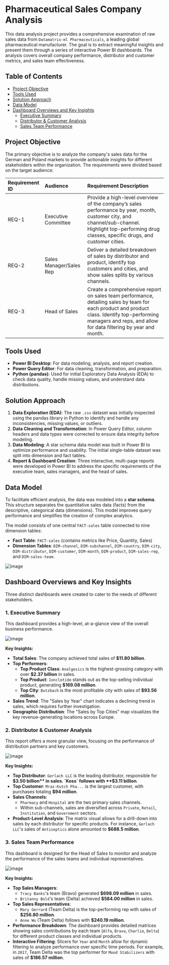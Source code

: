 # Pharmaceutical Sales Company Analysis


This data analysis project provides a comprehensive examination of raw sales data from `Datamatrix-ml Pharmaceuticals`, a leading global pharmaceutical manufacturer. The goal is to extract meaningful insights and present them through a series of interactive Power BI dashboards. The analysis covers overall company performance, distributor and customer metrics, and sales team effectiveness.


## Table of Contents

  - [Project Objective](https://www.google.com/search?q=%23project-objective)
  - [Tools Used](https://www.google.com/search?q=%23tools-used)
  - [Solution Approach](https://www.google.com/search?q=%23solution-approach)
  - [Data Model](https://www.google.com/search?q=%23data-model)
  - [Dashboard Overviews and Key Insights](https://www.google.com/search?q=%23dashboard-overviews-and-key-insights)
      - [Executive Summary](https://www.google.com/search?q=%231-executive-summary)
      - [Distributor & Customer Analysis](https://www.google.com/search?q=%232-distributor--customer-analysis)
      - [Sales Team Performance](https://www.google.com/search?q=%233-sales-team-performance)
 

## Project Objective

The primary objective is to analyze the company's sales data for the German and Poland markets to provide actionable insights for different stakeholders within the organization. The requirements were divided based on the target audience:

|Requirement ID|Audience|Requirement Description|
|:---|:---|:---|
|REQ-1|Executive Committee|Provide a high-level overview of the company’s sales performance by year, month, customer city, and channel/sub-channel. Highlight top-performing drug classes, specific drugs, and customer cities.|
|REQ-2|Sales Manager/Sales Rep|Deliver a detailed breakdown of sales by distributor and product, identify top customers and cities, and show sales splits by various channels.|
|REQ-3|Head of Sales|Create a comprehensive report on sales team performance, detailing sales by team for each product and product class. Identify top-performing managers and reps, and allow for data filtering by year and month.|

## Tools Used

  * **Power BI Desktop**: For data modeling, analysis, and report creation.
  * **Power Query Editor**: For data cleaning, transformation, and preparation.
  * **Python (pandas)**: Used for initial Exploratory Data Analysis (EDA) to check data quality, handle missing values, and understand data distributions.

## Solution Approach

1.  **Data Exploration (EDA)**: The raw `.csv` dataset was initially inspected using the pandas library in Python to identify and handle any inconsistencies, missing values, or outliers.
2.  **Data Cleaning and Transformation**: In Power Query Editor, column headers and data types were corrected to ensure data integrity before modeling.
3.  **Data Modeling**: A star schema data model was built in Power BI to optimize performance and usability. The initial single-table dataset was split into dimension and fact tables.
4.  **Report & Dashboard Creation**: Three interactive, multi-page reports were developed in Power BI to address the specific requirements of the executive team, sales managers, and the head of sales.

## Data Model

To facilitate efficient analysis, the data was modeled into a **star schema**. This structure separates the quantitative sales data (facts) from the descriptive, categorical data (dimensions). This model improves query performance and simplifies the creation of complex analytics.

The model consists of one central `FACT-sales` table connected to nine dimension tables:

  * **Fact Table**: `FACT-sales` (contains metrics like Price, Quantity, Sales)
  * **Dimension Tables**: `DIM-channel`, `DIM-subchannel`, `DIM-country`, `DIM-city`, `DIM-distributor`, `DIM-customer`, `DIM-month`, `DIM-product`, `DIM-sales-rep`, and `DIM-sales-team`.

![image](https://github.com/user-attachments/assets/31d9c5ad-ceef-4022-9b43-2b52a5a78b1e)


## Dashboard Overviews and Key Insights

Three distinct dashboards were created to cater to the needs of different stakeholders.

### 1\. Executive Summary

This dashboard provides a high-level, at-a-glance view of the overall business performance.

![image](https://github.com/user-attachments/assets/3febf60b-6dc8-465f-b54c-f0bd1d351127)



**Key Insights:**

  * **Total Sales**: The company achieved total sales of **$11.80 billion**.
  * **Top Performers**:
      * **Top Product Class**: `Analgesics` is the highest-grossing category with over **$2.37 billion** in sales.
      * **Top Product**: `Ionclotide` stands out as the top-selling individual product, generating **$169.08 million**.
      * **Top City**: `Butzbach` is the most profitable city with sales of **$93.56 million**.
  * **Sales Trend**: The "Sales by Year" chart indicates a declining trend in sales, which requires further investigation.
  * **Geographic Distribution**: The "Sales by Top Cities" map visualizes the key revenue-generating locations across Europe.

### 2\. Distributor & Customer Analysis

This report offers a more granular view, focusing on the performance of distribution partners and key customers.

![image](https://github.com/user-attachments/assets/0751ca3b-569b-4355-bab0-a44d51216241)


**Key Insights:**

  * **Top Distributor**: `Gerlach LLC` is the leading distributor, responsible for **$3.50 billion** in sales. `Koss` follows with **$3.11 billion**.
  * **Top Customer**: `Mraz-Kutch Pha...` is the largest customer, with purchases totaling **$94 million**.
  * **Sales Channels**:
      * `Pharmacy` and `Hospital` are the two primary sales channels.
      * Within sub-channels, sales are diversified across `Private`, `Retail`, `Institution`, and `Government` sectors.
  * **Product-Level Analysis**: The matrix visual allows for a drill-down into sales by each distributor for specific products. For instance, `Gerlach LLC`'s sales of `Antiseptics` alone amounted to **$688.5 million**.

### 3\. Sales Team Performance

This dashboard is designed for the Head of Sales to monitor and analyze the performance of the sales teams and individual representatives.

![image](https://github.com/user-attachments/assets/5cac7e41-8409-4c1d-954d-008babeb0bc5)


**Key Insights:**

  * **Top Sales Managers**:
      * `Tracy Banks`'s team (Bravo) generated **$698.09 million** in sales.
      * `Britanny Bold`'s team (Delta) achieved **$584.00 million** in sales.
  * **Top Sales Representatives**:
      * `Mary Gerrard` (Team Delta) is the top-performing rep with sales of **$256.80 million**.
      * `Anne Wu` (Team Delta) follows with **$240.19 million**.
  * **Performance Breakdown**: The dashboard provides detailed matrices showing sales contributions by each team (`Alfa`, `Bravo`, `Charlie`, `Delta`) for different product classes and individual products.
  * **Interactive Filtering**: Slicers for `Year` and `Month` allow for dynamic filtering to analyze performance over specific time periods. For example, in `2017`, Team Delta was the top performer for `Mood Stabilizers` with sales of **$186.57 million**.

